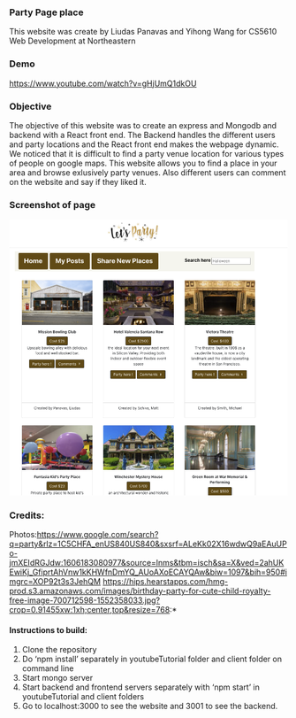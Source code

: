 ### Party Page place
This website was create by Liudas Panavas and Yihong Wang for CS5610 Web Development at Northeastern 

### Demo
https://www.youtube.com/watch?v=gHjUmQ1dkOU

### Objective
The objective of this website was to create an express and Mongodb and backend with a React front end. The Backend handles the different users and party locations and the React front end makes the webpage dynamic. We noticed that it is difficult to find a party venue location for various types of people on google maps. This website allows you to find a place in your area and browse exlusively party venues. Also different users can comment on the website and say if they liked it.

### Screenshot of page

![Image of Homepage](https://github.com/yihongwang001/partybloghere2/blob/main/image/screenshotOfHomepage.PNG?raw=true)
### Credits:
Photos:https://www.google.com/search?q=party&rlz=1C5CHFA_enUS840US840&sxsrf=ALeKk02X16wdwQ9aEAuUPo-jmXEIdRGJdw:1606183080977&source=lnms&tbm=isch&sa=X&ved=2ahUKEwiKj_GfiprtAhVnw1kKHWfnDmYQ_AUoAXoECAYQAw&biw=1097&bih=950#imgrc=XOP92t3s3JehQM
https://hips.hearstapps.com/hmg-prod.s3.amazonaws.com/images/birthday-party-for-cute-child-royalty-free-image-700712598-1552358033.jpg?crop=0.91455xw:1xh;center,top&resize=768:*
#### Instructions to build:
1. Clone the repository
1. Do ‘npm install’ separately in youtubeTutorial folder and client folder on command line
1. Start mongo server
1. Start backend and frontend servers separately with ‘npm start’ in youtubeTutorial and client folders
1. Go to localhost:3000 to see the website and 3001 to see the backend.
